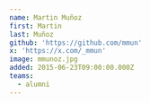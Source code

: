 ```yaml
---
name: Martin Muñoz
first: Martin
last: Muñoz
github: 'https://github.com/mmun'
x: 'https://x.com/_mmun'
image: mmunoz.jpg
added: 2015-06-23T09:00:00.000Z
teams:
  - alumni
---
```

